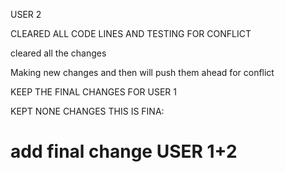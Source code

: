 
USER 2

CLEARED ALL CODE LINES AND TESTING FOR CONFLICT 

cleared all the changes 

Making new changes and then will push them ahead for conflict


KEEP THE FINAL CHANGES FOR USER 1


KEPT NONE CHANGES THIS IS FINA:
# add final change USER 1+2
